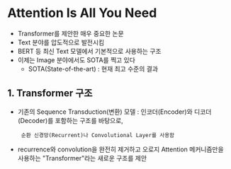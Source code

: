 # Attention Is All You Need

- Transformer를 제안한 매우 중요한 논문
- Text 분야를 압도적으로 발전시킴
- BERT 등 최신 Text 모델에서 기본적으로 사용하는 구조
- 이제는 Image 분야에서도 SOTA를 찍고 있다
    - SOTA(State-of-the-art) : 현재 최고 수준의 결과

## 1. Transformer 구조

- 기존의 Sequence Transduction(변환) 모델 : 인코더(Encoder)와 디코더(Decoder)를 포함하는 구조를 바탕으로,

       순환 신경망(Recurrent)나 Convolutional Layer를 사용함
- recurrence와 convolution을 완전히 제거하고 오로지 Attention 메커니즘만을 사용하는 "Transformer"라는 새로운 구조를 제안
